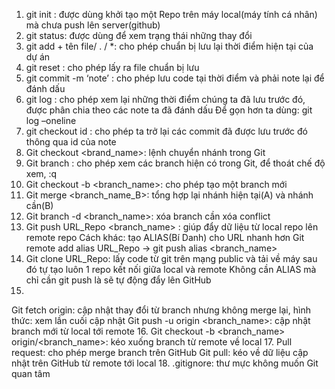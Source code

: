 1. git init : được dùng khởi tạo một Repo trên máy local(máy tính cá nhân) mà chưa push lên server(github)
2. git status: được dùng để xem trạng thái những thay đổi
3. git add + tên file/ . / *: cho phép chuẩn bị lưu lại thời điểm hiện tại của dự án
4. git reset : cho phép lấy ra file chuẩn bị lưu
5. git commit -m ‘note’ : cho phép lưu code tại thời điểm và phải note lại để đánh dấu
6. git log : cho phép xem lại những thời điểm chúng ta đã lưu trước đó, được phân chia theo các note ta đã đánh dấu
 Để gọn hơn ta dùng: git log –oneline
7. git checkout id : cho phép ta trở lại các commit đã được lưu trước đó thông qua id của note
8. Git checkout <brand_name>: lệnh chuyển nhánh trong Git
9. Git branch : cho phép xem các branch hiện có trong Git, để thoát chế độ xem,    :q
10. Git checkout -b <branch_name>: cho phép tạo một branch mới 
11. Git merge <branch_name_B>: tổng hợp lại nhánh hiện tại(A) và nhánh cần(B)
12. Git branch -d <branch_name>: xóa branch cần xóa
conflict
13. Git push URL_Repo <branch_name> : giúp đẩy dữ liệu từ local repo lên remote repo
Cách khác: tạo ALIAS(Bí Danh) cho URL nhanh hơn
Git remote add alias URL_Repo  →  git push alias <branch_name>
14. Git clone URL_Repo: lấy code từ git trên mạng public và tải về máy sau đó tự tạo luôn 1 repo kết nối giữa local và remote
   Không cần ALIAS mà chỉ cần git push là sẽ tự động đẩy lên GitHub
15.
Git fetch origin: cập nhật thay đổi từ branch nhưng không merge lại, hình thức: xem lần cuối cập nhật
Git push -u origin <branch_name>: cập nhật branch mới từ local tới remote
16. Git checkout -b <branch_name> origin/<branch_name>: kéo xuống branch từ remote về local
17. Pull request: cho phép merge branch trên GitHub
      Git pull: kéo về dữ liệu cập nhật trên GitHub từ remote tới local
18.  .gitignore: thư mực không muốn Git quan tâm
